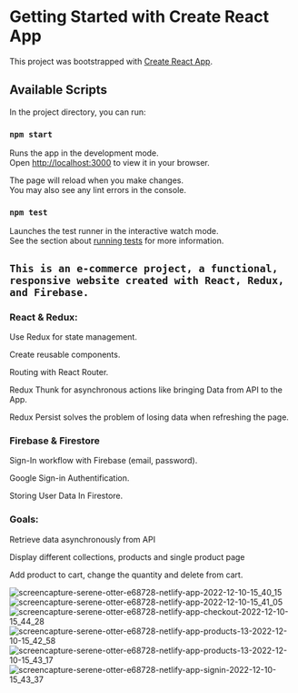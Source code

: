 # Getting Started with Create React App

This project was bootstrapped with [Create React App](https://github.com/facebook/create-react-app).

## Available Scripts

In the project directory, you can run:

### `npm start`

Runs the app in the development mode.\
Open [http://localhost:3000](http://localhost:3000) to view it in your browser.

The page will reload when you make changes.\
You may also see any lint errors in the console.

### `npm test`

Launches the test runner in the interactive watch mode.\
See the section about [running tests](https://facebook.github.io/create-react-app/docs/running-tests) for more information.

## `This is an e-commerce project, a functional, responsive website created with React, Redux, and Firebase.`

### React & Redux:

Use Redux for state management.

Create reusable components.

Routing with React Router.

Redux Thunk for asynchronous actions like bringing Data from API to the App.

Redux Persist solves the problem of losing data when refreshing the page.

### Firebase & Firestore

Sign-In workflow with Firebase (email, password).

Google Sign-in Authentification.

Storing User Data In Firestore.

### Goals:

Retrieve data asynchronously from API

Display different collections, products and single product page

Add product to cart, change the quantity and delete from cart.


![screencapture-serene-otter-e68728-netlify-app-2022-12-10-15_40_15](https://user-images.githubusercontent.com/59576285/206861368-d696530e-1f19-41de-9a75-0a0dae0cb620.png)
![screencapture-serene-otter-e68728-netlify-app-2022-12-10-15_41_05](https://user-images.githubusercontent.com/59576285/206861370-3a550f7b-8de9-4b49-9c64-9ca772777371.png)
![screencapture-serene-otter-e68728-netlify-app-checkout-2022-12-10-15_44_28](https://user-images.githubusercontent.com/59576285/206861371-9aa335e0-712b-46a9-8f84-f3d9b97daca0.png)
![screencapture-serene-otter-e68728-netlify-app-products-13-2022-12-10-15_42_58](https://user-images.githubusercontent.com/59576285/206861372-87c7a3fb-fa67-4fd5-ae8c-d677225c2e9d.png)
![screencapture-serene-otter-e68728-netlify-app-products-13-2022-12-10-15_43_17](https://user-images.githubusercontent.com/59576285/206861373-a32221d3-fb75-44e9-9b03-3cde4ac80609.png)
![screencapture-serene-otter-e68728-netlify-app-signin-2022-12-10-15_43_37](https://user-images.githubusercontent.com/59576285/206861375-f8a3edf9-ae7d-42cc-87d3-79cac8f1c1df.png)

